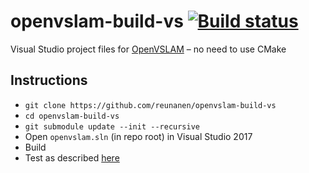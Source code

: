 # openvslam-build-vs [![Build status](https://ci.appveyor.com/api/projects/status/hfyeibtm44oq20pk?svg=true)](https://ci.appveyor.com/project/reunanen/openvslam-build-vs)
Visual Studio project files for [OpenVSLAM](https://github.com/xdspacelab/openvslam) – no need to use CMake

## Instructions

* `git clone https://github.com/reunanen/openvslam-build-vs`
* `cd openvslam-build-vs`
* `git submodule update --init --recursive`
* Open `openvslam.sln` (in repo root) in Visual Studio 2017
* Build
* Test as described [here](https://openvslam.readthedocs.io/en/master/simple_tutorial.html)
